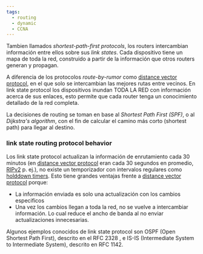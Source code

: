 ```yaml
---
tags:
  - routing
  - dynamic
  - CCNA
---
```


Tambien llamados _shortest-path-first protocols_, los routers intercambian información entre ellos sobre sus _link states_. Cada dispositivo tiene un mapa de toda la red, construido a partir de la información que otros routers generan y propagan. 

A diferencia de los protocolos _route-by-rumor_ como [distance vector protocol](distance%20vector%20protocol.md), en el que solo se intercambian las mejores rutas entre vecinos. En link state protocol los dispositivos inundan TODA LA RED con información acerca de sus enlaces, esto permite que cada router tenga un conocimiento detallado de la red completa. 

La decisiones de routing se toman en base al _Shortest Path First (SPF)_, o al _Dijkstra's algorithm_, con el fin de calcular el camino más corto (shortest path) para llegar al destino. 

### link state routing protocol behavior
Los link state protocol actualizan la información de enrutamiento cada 30 minutos (en [distance vector protocol](distance%20vector%20protocol.md) eran cada 30 segundos en promedio, [RIPv2](RIPv2.md) p. ej.), no existe un temporizador con intervalos regulares como [holddown timers](holddown%20timers.md). 
Esto tiene grandes ventajas frente a [distance vector protocol](distance%20vector%20protocol.md) porque:
- La información enviada es solo una actualización con los cambios especificos
- Una vez los cambios llegan a toda la red, no se vuelve a intercambiar información. Lo cual reduce el ancho de banda al no enviar actualizaciones innecesarias. 

Algunos ejemplos conocidos de link state protocol son OSPF (Open Shortest Path First), descrito en el RFC 2328 , e IS-IS (Intermediate System to Intermediate System), descrito en RFC 1142.

